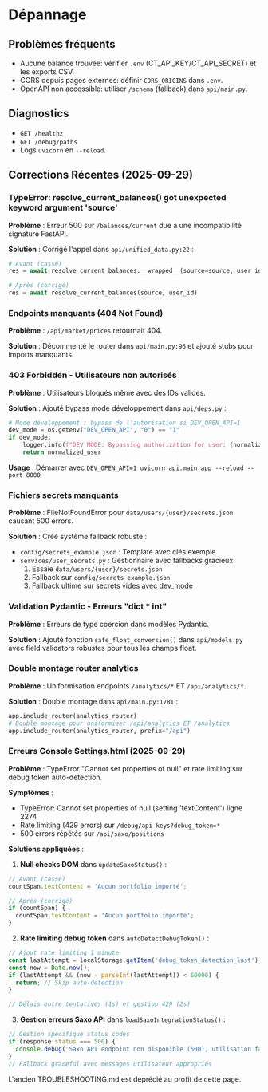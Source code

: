 # Dépannage

## Problèmes fréquents
- Aucune balance trouvée: vérifier `.env` (CT_API_KEY/CT_API_SECRET) et les exports CSV.
- CORS depuis pages externes: définir `CORS_ORIGINS` dans `.env`.
- OpenAPI non accessible: utiliser `/schema` (fallback) dans `api/main.py`.

## Diagnostics
- `GET /healthz`
- `GET /debug/paths`
- Logs `uvicorn` en `--reload`.

## Corrections Récentes (2025-09-29)

### TypeError: resolve_current_balances() got unexpected keyword argument 'source'

**Problème** : Erreur 500 sur `/balances/current` due à une incompatibilité signature FastAPI.

**Solution** : Corrigé l'appel dans `api/unified_data.py:22` :
```python
# Avant (cassé)
res = await resolve_current_balances.__wrapped__(source=source, user_id=user_id)

# Après (corrigé)
res = await resolve_current_balances(source, user_id)
```

### Endpoints manquants (404 Not Found)

**Problème** : `/api/market/prices` retournait 404.

**Solution** : Décommenté le router dans `api/main.py:96` et ajouté stubs pour imports manquants.

### 403 Forbidden - Utilisateurs non autorisés

**Problème** : Utilisateurs bloqués même avec des IDs valides.

**Solution** : Ajouté bypass mode développement dans `api/deps.py` :
```python
# Mode développement : bypass de l'autorisation si DEV_OPEN_API=1
dev_mode = os.getenv("DEV_OPEN_API", "0") == "1"
if dev_mode:
    logger.info(f"DEV MODE: Bypassing authorization for user: {normalized_user}")
    return normalized_user
```

**Usage** : Démarrer avec `DEV_OPEN_API=1 uvicorn api.main:app --reload --port 8000`

### Fichiers secrets manquants

**Problème** : FileNotFoundError pour `data/users/{user}/secrets.json` causant 500 errors.

**Solution** : Créé système fallback robuste :
- `config/secrets_example.json` : Template avec clés exemple
- `services/user_secrets.py` : Gestionnaire avec fallbacks gracieux
  1. Essaie `data/users/{user}/secrets.json`
  2. Fallback sur `config/secrets_example.json`
  3. Fallback ultime sur secrets vides avec dev_mode

### Validation Pydantic - Erreurs "dict * int"

**Problème** : Erreurs de type coercion dans modèles Pydantic.

**Solution** : Ajouté fonction `safe_float_conversion()` dans `api/models.py` avec field validators robustes pour tous les champs float.

### Double montage router analytics

**Problème** : Uniformisation endpoints `/analytics/*` ET `/api/analytics/*`.

**Solution** : Double montage dans `api/main.py:1781` :
```python
app.include_router(analytics_router)
# Double montage pour uniformiser /api/analytics ET /analytics
app.include_router(analytics_router, prefix="/api")
```

### Erreurs Console Settings.html (2025-09-29)

**Problème** : TypeError "Cannot set properties of null" et rate limiting sur debug token auto-detection.

**Symptômes** :
- TypeError: Cannot set properties of null (setting 'textContent') ligne 2274
- Rate limiting (429 errors) sur `/debug/api-keys?debug_token=*`
- 500 errors répétés sur `/api/saxo/positions`

**Solutions appliquées** :

1. **Null checks DOM** dans `updateSaxoStatus()` :
```javascript
// Avant (cassé)
countSpan.textContent = 'Aucun portfolio importé';

// Après (corrigé)
if (countSpan) {
  countSpan.textContent = 'Aucun portfolio importé';
}
```

2. **Rate limiting debug token** dans `autoDetectDebugToken()` :
```javascript
// Ajout rate limiting 1 minute
const lastAttempt = localStorage.getItem('debug_token_detection_last');
const now = Date.now();
if (lastAttempt && (now - parseInt(lastAttempt)) < 60000) {
  return; // Skip auto-detection
}

// Délais entre tentatives (1s) et gestion 429 (2s)
```

3. **Gestion erreurs Saxo API** dans `loadSaxoIntegrationStatus()` :
```javascript
// Gestion spécifique status codes
if (response.status === 500) {
  console.debug('Saxo API endpoint non disponible (500), utilisation fallback');
}
// Fallback graceful avec messages utilisateur appropriés
```

L'ancien TROUBLESHOOTING.md est déprécié au profit de cette page.

